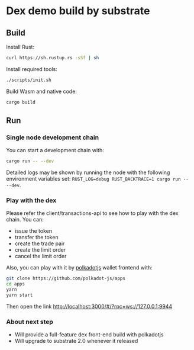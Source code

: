 # Dex demo build by substrate

## Build

Install Rust:

```bash
curl https://sh.rustup.rs -sSf | sh
```

Install required tools:

```bash
./scripts/init.sh
```

Build Wasm and native code:

```bash
cargo build
```

## Run

### Single node development chain

You can start a development chain with:

```bash
cargo run -- --dev
```

Detailed logs may be shown by running the node with the following environment variables set: `RUST_LOG=debug RUST_BACKTRACE=1 cargo run -- --dev`.

### Play with the dex

Please refer the client/transactions-api to see how to play with the dex chain. You can:

- issue the token
- transfer the token
- create the trade pair
- create the limit order
- cancel the limit order

Also, you can play with it by [polkadotjs](https://github.com/polkadot-js/apps) wallet frontend with:

```bash
git clone https://github.com/polkadot-js/apps
cd apps
yarn
yarn start
```

Then open the link [http://localhost:3000/#/?rpc=ws://127.0.0.1:9944](http://localhost:3000/#/?rpc=ws://127.0.0.1:9944)

### About next step

- Will provide a full-feature dex front-end build with polkadotjs
- Will upgrade to substrate 2.0 whenever it released